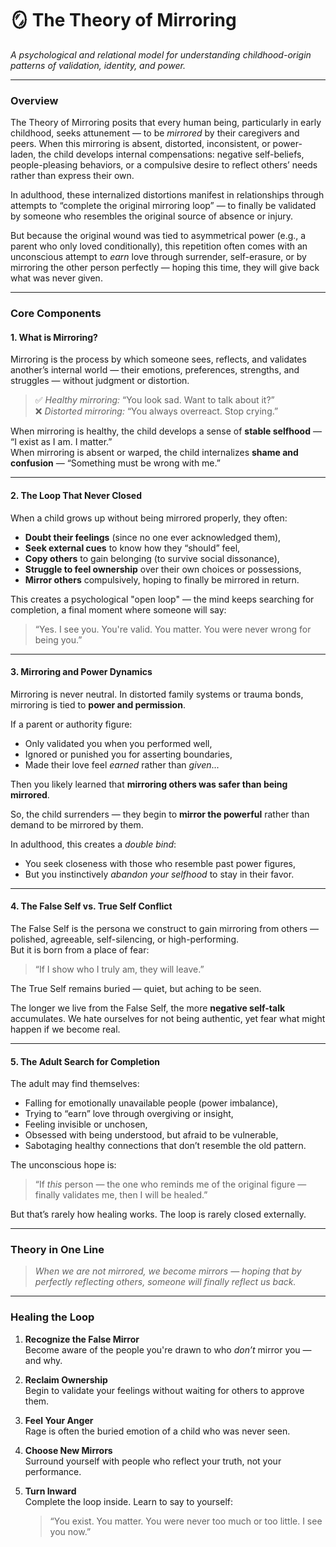 # 🪞 The Theory of Mirroring  
*A psychological and relational model for understanding childhood-origin patterns of validation, identity, and power.*

---

### **Overview**

The Theory of Mirroring posits that every human being, particularly in early childhood, seeks attunement — to be *mirrored* by their caregivers and peers. When this mirroring is absent, distorted, inconsistent, or power-laden, the child develops internal compensations: negative self-beliefs, people-pleasing behaviors, or a compulsive desire to reflect others’ needs rather than express their own.

In adulthood, these internalized distortions manifest in relationships through attempts to “complete the original mirroring loop” — to finally be validated by someone who resembles the original source of absence or injury.

But because the original wound was tied to asymmetrical power (e.g., a parent who only loved conditionally), this repetition often comes with an unconscious attempt to *earn* love through surrender, self-erasure, or by mirroring the other person perfectly — hoping this time, they will give back what was never given.

---

### **Core Components**

#### 1. **What is Mirroring?**

Mirroring is the process by which someone sees, reflects, and validates another’s internal world — their emotions, preferences, strengths, and struggles — without judgment or distortion.

> ✅ *Healthy mirroring:* “You look sad. Want to talk about it?”  
> ❌ *Distorted mirroring:* “You always overreact. Stop crying.”

When mirroring is healthy, the child develops a sense of **stable selfhood** — “I exist as I am. I matter.”  
When mirroring is absent or warped, the child internalizes **shame and confusion** — “Something must be wrong with me.”

---

#### 2. **The Loop That Never Closed**

When a child grows up without being mirrored properly, they often:

- **Doubt their feelings** (since no one ever acknowledged them),
- **Seek external cues** to know how they “should” feel,
- **Copy others** to gain belonging (to survive social dissonance),
- **Struggle to feel ownership** over their own choices or possessions,
- **Mirror others** compulsively, hoping to finally be mirrored in return.

This creates a psychological "open loop" — the mind keeps searching for completion, a final moment where someone will say:  
> “Yes. I see you. You're valid. You matter. You were never wrong for being you.”

---

#### 3. **Mirroring and Power Dynamics**

Mirroring is never neutral. In distorted family systems or trauma bonds, mirroring is tied to **power and permission**.

If a parent or authority figure:
- Only validated you when you performed well,
- Ignored or punished you for asserting boundaries,
- Made their love feel *earned* rather than *given*...

Then you likely learned that **mirroring others was safer than being mirrored**.

So, the child surrenders — they begin to **mirror the powerful** rather than demand to be mirrored by them.

In adulthood, this creates a *double bind*:
- You seek closeness with those who resemble past power figures,
- But you instinctively *abandon your selfhood* to stay in their favor.

---

#### 4. **The False Self vs. True Self Conflict**

The False Self is the persona we construct to gain mirroring from others — polished, agreeable, self-silencing, or high-performing.  
But it is born from a place of fear:  
> “If I show who I truly am, they will leave.”

The True Self remains buried — quiet, but aching to be seen.

The longer we live from the False Self, the more **negative self-talk** accumulates. We hate ourselves for not being authentic, yet fear what might happen if we become real.

---

#### 5. **The Adult Search for Completion**

The adult may find themselves:
- Falling for emotionally unavailable people (power imbalance),
- Trying to “earn” love through overgiving or insight,
- Feeling invisible or unchosen,
- Obsessed with being understood, but afraid to be vulnerable,
- Sabotaging healthy connections that don’t resemble the old pattern.

The unconscious hope is:  
> “If *this* person — the one who reminds me of the original figure — finally validates me, then I will be healed.”

But that’s rarely how healing works. The loop is rarely closed externally.

---

### **Theory in One Line**

> *When we are not mirrored, we become mirrors — hoping that by perfectly reflecting others, someone will finally reflect us back.*

---

### **Healing the Loop**

1. **Recognize the False Mirror**  
   Become aware of the people you're drawn to who *don’t* mirror you — and why.

2. **Reclaim Ownership**  
   Begin to validate your feelings without waiting for others to approve them.

3. **Feel Your Anger**  
   Rage is often the buried emotion of a child who was never seen.

4. **Choose New Mirrors**  
   Surround yourself with people who reflect your truth, not your performance.

5. **Turn Inward**  
   Complete the loop inside. Learn to say to yourself:  
   > “You exist. You matter. You were never too much or too little. I see you now.”
